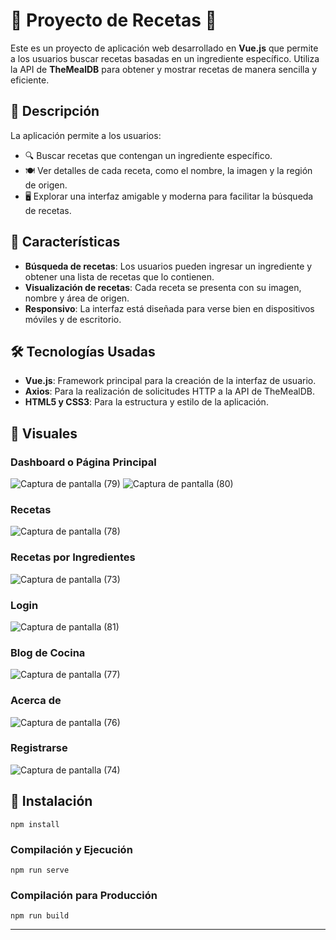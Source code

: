 # 🌟 Proyecto de Recetas 🌟

Este es un proyecto de aplicación web desarrollado en **Vue.js** que permite a los usuarios buscar recetas basadas en un ingrediente específico. Utiliza la API de **TheMealDB** para obtener y mostrar recetas de manera sencilla y eficiente.

## 📝 Descripción

La aplicación permite a los usuarios:
- 🔍 Buscar recetas que contengan un ingrediente específico.
- 🍽️ Ver detalles de cada receta, como el nombre, la imagen y la región de origen.
- 🖥️ Explorar una interfaz amigable y moderna para facilitar la búsqueda de recetas.

## 🔧 Características

- **Búsqueda de recetas**: Los usuarios pueden ingresar un ingrediente y obtener una lista de recetas que lo contienen.
- **Visualización de recetas**: Cada receta se presenta con su imagen, nombre y área de origen.
- **Responsivo**: La interfaz está diseñada para verse bien en dispositivos móviles y de escritorio.

## 🛠️ Tecnologías Usadas

- **Vue.js**: Framework principal para la creación de la interfaz de usuario.
- **Axios**: Para la realización de solicitudes HTTP a la API de TheMealDB.
- **HTML5 y CSS3**: Para la estructura y estilo de la aplicación.

## 📸 Visuales

### Dashboard o Página Principal
![Captura de pantalla (79)](https://github.com/user-attachments/assets/87e7e664-379f-4bb8-9c2e-ffe467742d75)
![Captura de pantalla (80)](https://github.com/user-attachments/assets/8fbbeccb-d16d-4410-b137-c79c49d2dd64)

### Recetas
![Captura de pantalla (78)](https://github.com/user-attachments/assets/f9c870bb-3124-47d0-bd88-0844643a1ce6)

### Recetas por Ingredientes
![Captura de pantalla (73)](https://github.com/user-attachments/assets/3b959667-ea37-4e3b-97e2-393754dcbced)

### Login
![Captura de pantalla (81)](https://github.com/user-attachments/assets/b096fcc9-e1e8-469f-8613-70f7424dc7c3)

### Blog de Cocina
![Captura de pantalla (77)](https://github.com/user-attachments/assets/586fafb0-7b70-48da-a98a-bde5e3835e39)

### Acerca de
![Captura de pantalla (76)](https://github.com/user-attachments/assets/5c4fffc8-e10d-4461-91fb-2c8e1db1cb03)

### Registrarse
![Captura de pantalla (74)](https://github.com/user-attachments/assets/f77f8f60-0f4f-4f3b-9c19-db8bcb6f1e61)

## 🚀 Instalación

```
npm install
```

### Compilación y Ejecución
```
npm run serve
```

### Compilación para Producción
```
npm run build
```
---
